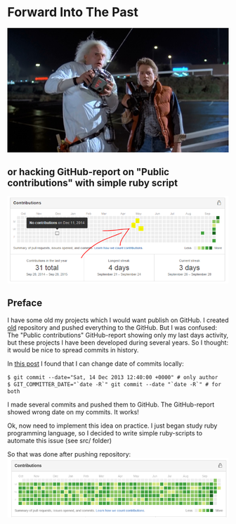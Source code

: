 # Forward Into The Past
![ProjectLogo](https://raw.githubusercontent.com/AlexKalinin/forward_into_the_past/master/logo.jpg)

## or hacking GitHub-report on "Public contributions" with simple ruby script
![ReportImage](https://raw.githubusercontent.com/AlexKalinin/forward_into_the_past/master/report_image.png)

## Preface
I have some old my projects which I would want publish on GitHub. I created [old](https://github.com/AlexKalinin/old) repository 
and pushed everything to the GitHub. But I was confused: The "Public contributions" GitHub-report showing only my last 
days activity, but these projects I have been developed during several years. So I thought: it would
be nice to spread commits in history. 

In [this post](http://eddmann.com/posts/changing-the-timestamp-of-a-previous-git-commit/) I found that I can change date 
of commits locally:

```
$ git commit --date="Sat, 14 Dec 2013 12:40:00 +0000" # only author
$ GIT_COMMITTER_DATE="`date -R`" git commit --date "`date -R`" # for both
```

I made several commits and pushed them to GitHub. The GitHub-report showed wrong date on my commits. It works!

Ok, now need to implement this idea on practice. I just began study ruby programming language, so I decided to write 
simple ruby-scripts to automate this issue (see src/ folder)

So that was done after pushing repository:
![ReportImage](https://raw.githubusercontent.com/AlexKalinin/forward_into_the_past/master/report_image_after_hack.png)
